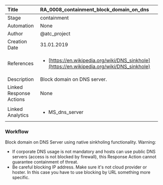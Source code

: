 | Title          | RA_0008_containment_block_domain_on_dns                                                                                                      |
|:---------------|:-----------------------------------------------------------------------------------------------------------------|
| Stage    | containment                                                            |
| Automation | None |
| Author    | @atc_project                                                          |
| Creation Date    | 31.01.2019                                            |
| References     |<ul><li>[https://en.wikipedia.org/wiki/DNS_sinkhole](https://en.wikipedia.org/wiki/DNS_sinkhole)</li></ul>                                  |
| Description    | Block domain on DNS server.                                                               |
| Linked Response Actions | None |
| Linked Analytics |<ul><li>MS_dns_server</li></ul> |


### Workflow

Block domain on DNS Server using native sinkholing functionality. 
Warning: 
- If corporate DNS usage is not mandatory and hosts can use public DNS servers (access is not blocked by firewall), this Response Action cannot guarantee containment of threat.
- Be careful blocking IP address. Make sure it's not cloud provider or hoster. In this case you have to use blocking by URL something more specific.